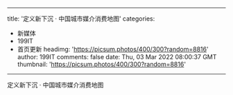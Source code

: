 
---
title: '定义新下沉 · 中国城市媒介消费地图'
categories: 
 - 新媒体
 - 199IT
 - 首页更新
headimg: 'https://picsum.photos/400/300?random=8816'
author: 199IT
comments: false
date: Thu, 03 Mar 2022 08:00:37 GMT
thumbnail: 'https://picsum.photos/400/300?random=8816'
---

<div>   
定义新下沉 · 中国城市媒介消费地图  
</div>
            